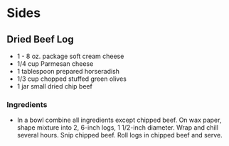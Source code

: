 # Sides

## Dried Beef Log

* 1 - 8 oz. package soft cream cheese
* 1/4 cup  Parmesan cheese
* 1 tablespoon  prepared horseradish
* 1/3 cup chopped stuffed green olives
* 1 jar small dried chip beef

### Ingredients

* In a bowl combine all ingredients except chipped beef.  On wax paper, shape mixture into 2, 6-inch logs, 1 1/2-inch diameter.  Wrap and chill several hours.  Snip chipped beef.  Roll logs in chipped beef and serve.
